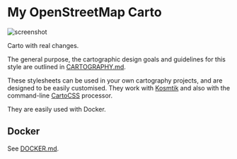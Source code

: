 # My OpenStreetMap Carto

![screenshot](https://raw.github.com/gravitystorm/openstreetmap-carto/master/preview.png)

Carto with real changes. 

The general purpose, the cartographic design goals and guidelines for this style are outlined in [CARTOGRAPHY.md](CARTOGRAPHY.md).

These stylesheets can be used in your own cartography projects, and are designed
to be easily customised. They work with [Kosmtik](https://github.com/kosmtik/kosmtik)
 and also with the command-line [CartoCSS](https://github.com/mapbox/carto) processor.

They are easily used with Docker.

## Docker

See [DOCKER.md](DOCKER.md).